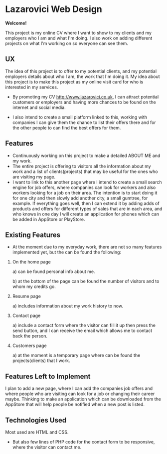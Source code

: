 # Lazarovici Web Design

**Welcome!**

This project is my online CV  where I want to show to my clients and my employers who I am and what I'm doing. I also work on adding different projects on what I'm working on so everyone can see them.

## UX

The idea of this project is to offer to my potential clients, and my potential employers details about who I am, the work that I'm doing it. My idea about this project is to make this project as my online visit card for who is interested in my services.

* By promoting my CV http://www.lazarovici.co.uk, I can attract potential customers or employers and having more chances to be found on the internet and social media.

* I also intend to create a small platform linked to this, working with companies I can give them the chance to list their offers there and for the other people to can find the best offers for them.


## Features 

* Continuously working on this project to make a detailed ABOUT ME and my work.
* The entire project is offering to visitors all the information about my work and a list of clients(projects) that may be useful for the ones who are visiting my page.
* I want to link to this another page where I intend to create a small search engine for job offers, where companies can look for workers and also workers looking for a job on their area. The intention is to start doing it for one city 
  and then slowly add another city, a small gumtree, for example. If everything goes well, then I can extend it by adding adds of products and offers for different types of sales that are in each area, and who knows in one day I will 
  create an application for phones which can be added in AppStore or PlayStore.

## Existing Features

* At the moment due to my everyday work, there are not so many features implemented yet, but the can be found the following:
1. On the home page 

	a) can be found personal info about me. 

	b) at the bottom of the page can be found the number of visitors and to whom my credits go. 
2. Resume page
	
    a) includes information about my work history to now.
3. Contact page 
	
    a) include a contact form where the visitor can fill it up then press the send button, and I can receive the email which allows me to contact back the person.
4. Customers page

	a) at the moment is a temporary page where can be found the projects(clients) that I work.			 

## Features Left to Implement

I plan to add a new page, where I can add the companies job offers and where people who are visiting can look for a job or changing their career maybe.
Thinking to make an application which can be downloaded from the AppStore that will help people be notified when a new post is listed.

## Technologies Used
Most used are HTML and CSS. 
* But also few lines of PHP code for the contact form to be responsive,  where the visitor can contact me. 
 